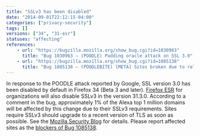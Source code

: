 ```yaml
---
title: "SSLv3 has been disabled"
date: "2014-09-01T22:12:15-04:00"
categories: ["privacy-security"]
tags: []
versions: ["34", "31-esr"]
statuses: "affecting"
references:
    - url: "https://bugzilla.mozilla.org/show_bug.cgi?id=1030963"
      title: "Bug 1030963 – (POODLE) Padding oracle attack on SSL 3.0"
    - url: "https://bugzilla.mozilla.org/show_bug.cgi?id=1085138"
      title: "Bug 1085138 – (POODLEBITE) [META] Sites broken due to reliance on a security protocol that was obsolete last millennium"
---
```

In response to the POODLE attack reported by Google, SSL version 3.0 has been disabled by default in Firefox 34 (Beta 3 and later). [Firefox ESR](https://www.mozilla.org/firefox/organizations/) for organizations will also disable SSLv3 in the version 31.3.0. According to a comment in the bug, approximately 1% of the Alexa top 1 million domains will be affected by this change due to their SSLv3 requirements. Sites require SSLv3 should upgrade to a recent version of TLS as soon as possible. See the [Mozilla Security Blog](https://blog.mozilla.org/security/2014/10/14/the-poodle-attack-and-the-end-of-ssl-3-0/) for details. Please report affected sites as the [blockers of Bug 1085138](https://bugzilla.mozilla.org/showdependencytree.cgi?id=1085138).
